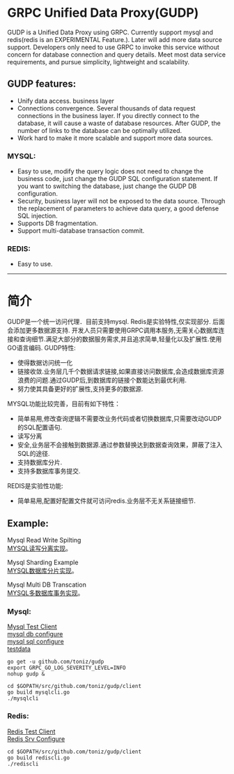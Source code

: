 # GRPC Unified Data Proxy(GUDP)
GUDP is a Unified Data Proxy using GRPC. Currently support mysql and redis(redis is an EXPERIMENTAL Feature.). Later will add more data source support. Developers only need to use GRPC to invoke this service without concern for database connection and query details. Meet most data service requirements, and pursue simplicity, lightweight and scalability. 

## GUDP features:
* Unify data access. business layer
* Connections convergence. Several thousands of data request connections in the business layer. If you directly connect to the database, it will cause a waste of database resources. After GUDP, the number of links to the database can be optimally utilized.
* Work hard to make it more scalable and support more data sources.
### MYSQL:
* Easy to use, modify the query logic does not need to change the business code, just change the GUDP SQL configuration statement. If you want to switching the database, just change the GUDP DB configuration.
* Security, business layer will not be exposed to the data source. Through the replacement of parameters to achieve data query, a good defense SQL injection.
* Supports DB fragmentation.
* Support multi-database transaction commit.
### REDIS:
* Easy to use. 

___

# 简介
GUDP是一个统一访问代理．目前支持mysql. Redis是实验特性,仅实现部分. 后面会添加更多数据源支持.
开发人员只需要使用GRPC调用本服务,无需关心数据库连接和查询细节.满足大部分的数据服务需求,并且追求简单,轻量化以及扩展性.使用GO语言编码.
GUDP特性:
* 使得数据访问统一化
* 链接收敛.业务层几千个数据请求链接,如果直接访问数据库,会造成数据库资源浪费的问题.通过GUDP后,到数据库的链接个数能达到最优利用.
* 努力使其具备更好的扩展性,支持更多的数据源.

MYSQL功能比较完善，目前有如下特性：
* 简单易用,修改查询逻辑不需要改业务代码或者切换数据库,只需要改动GUDP的SQL配置语句.
* 读写分离
* 安全,业务层不会接触到数据源.通过参数替换达到数据查询效果，屏蔽了注入SQL的途径.
* 支持数据库分片.
* 支持多数据库事务提交.

REDIS是实验性功能:
* 简单易用,配置好配置文件就可访问redis.业务层不无关系链接细节.


## Example:
Mysql Read Write Spilting  
[MYSQL读写分离实现](doc/mysql_read_write_splitting.md)。 

Mysql Sharding Example  
[MYSQL数据库分片实现](doc/mysql_db_sharding.md)。 

Mysql Multi DB Transcation  
[MYSQL多数据库事务实现](doc/mysql_multi_db_transaction.md)。 


### Mysql:
[Mysql Test Client](client/mysqlcli.go)  
[mysql db configure](conf/mysql/db)  
[mysql sql configure](conf/mysql/sql)  
[testdata](doc/mysqldata.sql)  

```
go get -u github.com/toniz/gudp
export GRPC_GO_LOG_SEVERITY_LEVEL=INFO
nohup gudp &

cd $GOPATH/src/github.com/toniz/gudp/client
go build mysqlcli.go 
./mysqlcli
```

### Redis:
[Redis Test Client](client/rediscli.go)  
[Redis Srv Configure](conf/redis/srv)  

```
cd $GOPATH/src/github.com/toniz/gudp/client
go build rediscli.go 
./rediscli

```


